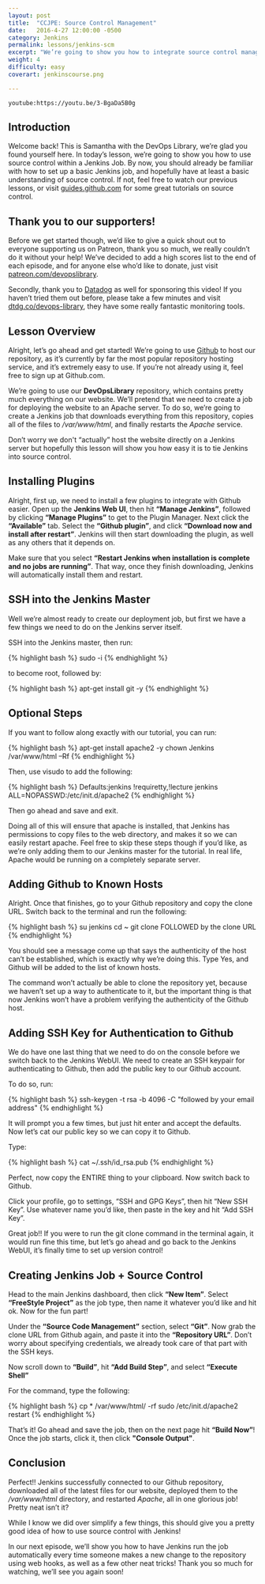 ```yaml
---
layout: post
title:  "CCJPE: Source Control Management"
date:   2016-4-27 12:00:00 -0500
category: Jenkins
permalink: lessons/jenkins-scm
excerpt: "We’re going to show you how to integrate source control management with Jenkins."
weight: 4
difficulty: easy
coverart: jenkinscourse.png

---
```

`youtube:https://youtu.be/3-BgaDa5B0g`

Introduction
------------
Welcome back!  This is Samantha with the DevOps Library, we’re glad you found yourself here.  In today’s lesson, we’re going to show you how to use source control within a Jenkins Job.  By now, you should already be familiar with how to set up a basic Jenkins job, and hopefully have at least a basic understanding of source control.  If not, feel free to watch our previous lessons, or visit [guides.github.com](http://guides.github.com) for some great tutorials on source control.  

Thank you to our supporters!
----------------------------
Before we get started though, we’d like to give a quick shout out to everyone supporting us on Patreon, thank you so much, we really couldn’t do it without your help!  We’ve decided to add a high scores list to the end of each episode, and for anyone else who’d like to donate, just visit [patreon.com/devopslibrary](http://patreon.com/devopslibrary/).  

Secondly, thank you to [Datadog](http://dtdg.co/devops-library) as well for sponsoring this video!  If you haven’t tried them out before, please take a few minutes and visit [dtdg.co/devops-library](http://dtdg.co/devops-library), they have some really fantastic monitoring tools.  

Lesson Overview
-----------------
Alright, let’s go ahead and get started!  We’re going to use [Github](http://www.github.com) to host our repository, as it’s currently by far the most popular repository hosting service, and it’s extremely easy to use.  If you’re not already using it, feel free to sign up at Github.com.

We’re going to use our **DevOpsLibrary** repository, which contains pretty much everything on our website.  We’ll pretend that we need to create a job for deploying the website to an Apache server. To do so, we’re going to create a Jenkins job that downloads everything from this repository, copies all of the files to */var/www/html*, and finally restarts the *Apache* service.

Don’t worry we don't “actually” host the website directly on a Jenkins server but hopefully this lesson will show you how easy it is to tie Jenkins into source control.

Installing Plugins
------------------
Alright, first up, we need to install a few plugins to integrate with Github easier.  Open up the **Jenkins Web UI**, then hit **“Manage Jenkins”**, followed by clicking **“Manage Plugins”** to get to the Plugin Manager.  Next click the **“Available”** tab.  Select the **“Github plugin”**, and click **“Download now and install after restart”**.  Jenkins will then start downloading the plugin, as well as any others that it depends on.

Make sure that you select **“Restart Jenkins when installation is complete and no jobs are running”**.  That way, once they finish downloading, Jenkins will automatically install them and restart.

SSH into the Jenkins Master
---------------------------
Well we’re almost ready to create our deployment job, but first we have a few things we need to do on the Jenkins server itself.  

SSH into the Jenkins master, then run:

{% highlight bash %}
sudo -i
{% endhighlight %}

to become root, followed by:

{% highlight bash %}
apt-get install git -y
{% endhighlight %}

Optional Steps
--------------
If you want to follow along exactly with our tutorial, you can run:

{% highlight bash %}
apt-get install apache2 -y
chown Jenkins /var/www/html –Rf
{% endhighlight %}

Then, use visudo to add the following:

{% highlight bash %}
Defaults:jenkins !requiretty,!lecture
jenkins ALL=NOPASSWD:/etc/init.d/apache2
{% endhighlight %}

Then go ahead and save and exit.

Doing all of this will ensure that apache is installed, that Jenkins has permissions to copy files to the web directory, and makes it so we can easily restart apache.  Feel free to skip these steps though if you’d like, as we’re only adding them to our Jenkins master for the tutorial.  In real life, Apache would be running on a completely separate server.  

Adding Github to Known Hosts
------------------------
Alright.  Once that finishes, go to your Github repository and copy the clone URL.  Switch back to the terminal and run the following:

{% highlight bash %}
su jenkins
cd ~
git clone FOLLOWED by the clone URL
{% endhighlight %}

You should see a message come up that says the authenticity of the host can’t be established, which is exactly why we’re doing this.  Type Yes, and Github will be added to the list of known hosts.  

The command won’t actually be able to clone the repository yet, because we haven’t set up a way to authenticate to it, but the important thing is that now Jenkins won’t have a problem verifying the authenticity of the Github host.

Adding SSH Key for Authentication to Github
-------------------------------------------
We do have one last thing that we need to do on the console before we switch back to the Jenkins WebUI.  We need to create an SSH keypair for authenticating to Github, then add the public key to our Github account.  

To do so, run:

{% highlight bash %}
ssh-keygen -t rsa -b 4096 -C "followed by your email address"
{% endhighlight %}

It will prompt you a few times, but just hit enter and accept the defaults.  Now let’s cat our public key so we can copy it to Github.  

Type:

{% highlight bash %}
cat ~/.ssh/id_rsa.pub
{% endhighlight %}

Perfect, now copy the ENTIRE thing to your clipboard.  Now switch back to Github.  

Click your profile, go to settings, “SSH and GPG Keys”, then hit “New SSH Key”.  Use whatever name you’d like, then paste in the key and hit “Add SSH Key”.  

Great job!!  If you were to run the git clone command in the terminal again, it would run fine this time, but let’s go ahead and go back to the Jenkins WebUI, it’s finally time to set up version control!  

Creating Jenkins Job + Source Control
-------------------------------------
Head to the main Jenkins dashboard, then click **“New Item”**.  Select **“FreeStyle Project”** as the job type, then name it whatever you’d like and hit ok.  Now for the fun part!

Under the **“Source Code Management”** section, select **“Git”**.  Now grab the clone URL from Github again, and paste it into the **“Repository URL”**.  Don’t worry about specifying credentials, we already took care of that part with the SSH keys.

Now scroll down to **“Build”**, hit **“Add Build Step”**, and select **“Execute Shell”**

For the command, type the following:

{% highlight bash %}
cp * /var/www/html/ -rf
sudo /etc/init.d/apache2 restart
{% endhighlight %}

That’s it!  Go ahead and save the job, then on the next page hit **“Build Now”**!  Once the job starts, click it, then click **"Console Output"**.  

Conclusion
----------
Perfect!!  Jenkins successfully connected to our Github repository, downloaded all of the latest files for our website, deployed them to the */var/www/html* directory, and restarted *Apache*, all in one glorious job!  Pretty neat isn’t it?  

While I know we did over simplify a few things, this should give you a pretty good idea of how to use source control with Jenkins!  

In our next episode, we’ll show you how to have Jenkins run the job automatically every time someone makes a new change to the repository using web hooks, as well as a few other neat tricks!  Thank you so much for watching, we’ll see you again soon!
